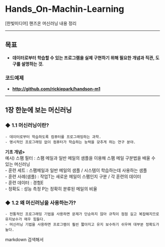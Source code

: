 # Hands_On-Machin-Learning
[한빛미디어] 핸즈온 머신러닝 내용 정리
<br><hr><bt>
## 목표
- **데이터로부터 학습할 수 있는 프로그램을 실제 구현하기 위해 필요한 개념과 직관, 도구를 설명하는 것.**
### 코드예제
- **http://github.com/rickiepark/handson-m1**
<hr>

## 1장 한눈에 보는 머신러닝
	
### ◆ 1.1 머신러닝이란?
    - 데이터로부터 학습하도록 컴퓨터를 프로그래밍하는 과학.
    - 명시적인 프로그래밍 없이 컴퓨터가 학습하는 능력을 갖추게 하는 연구 분야.
    
   **기초 개념>**<br>
	 예시) 스팸 필터 : 스팸 메일과 일반 메일의 샘플을 이용해 스팸 메일 구분법을 배울 수 있는 머신러닝<br>
	      - 훈련 세트 : 스팸메일과 일반 메일의 샘플 / 시스템이 학습하는데 사용하는 샘플<br>
	      - 훈련 사례(샘플) : 작업T는 새로운 메일이 스팸인지 구분 / 각 훈련의 데이터<br>
	      - 훈련 데이터 : 경험E<br>
	      - 정확도 : 성능 측정 P는 정확히 분류된 메일의 비율<br>
	      
### ◆ 1.2 왜 머신러닝을 사용하는가?
    - 전통적인 프로그래밍 기법을 사용하면 문제가 단순하지 않아 규칙이 점점 길고 복잡해지므로 유지보수가 매우 힘들다.
    - 머신러닝 기법을 사용하면 프로그램이 훨씬 짧아지고 유지 보수하기 쉬우며 대부분 정확도가 높다.

markdown 검색해서 

